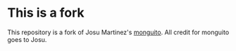 # This is a fork

This repository is a fork of Josu Martinez's [monguito](https://github.com/Josuto/monguito).
All credit for monguito goes to Josu.